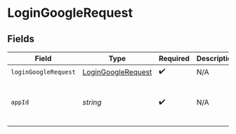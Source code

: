 # LoginGoogleRequest


## Fields

| Field                                                           | Type                                                            | Required                                                        | Description                                                     | Example                                                         |
| --------------------------------------------------------------- | --------------------------------------------------------------- | --------------------------------------------------------------- | --------------------------------------------------------------- | --------------------------------------------------------------- |
| `loginGoogleRequest`                                            | [LoginGoogleRequest](../../Models/Shared/LoginGoogleRequest.md) | :heavy_check_mark:                                              | N/A                                                             |                                                                 |
| `appId`                                                         | *string*                                                        | :heavy_check_mark:                                              | N/A                                                             | app-af469a92-5b45-4565-b3c4-b79878de67d2                        |